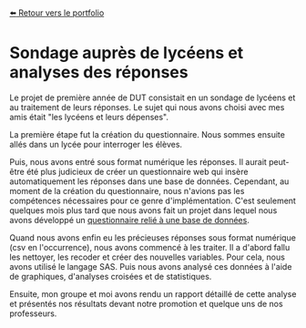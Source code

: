 [:arrow_left: Retour vers le portfolio](https://github.com/ThibaultLanthiez/Portfolio)

# Sondage auprès de lycéens et analyses des réponses

Le projet de première année de DUT consistait en un sondage de lycéens et au traitement de leurs réponses. Le sujet qui nous avons choisi avec mes amis était "les lycéens et leurs dépenses". 

La première étape fut la création du questionnaire. Nous sommes ensuite allés dans un lycée pour interroger les élèves.

Puis, nous avons entré sous format numérique les réponses. Il aurait peut-être été plus judicieux de créer un questionnaire web qui insère automatiquement les réponses dans une base de données. Cependant, au moment de la création du questionnaire, nous n'avions pas les compétences nécessaires pour ce genre d'implémentation. C'est seulement quelques mois plus tard que nous avons fait un projet dans lequel nous avons développé un [questionnaire relié à une base de données](https://github.com/ThibaultLanthiez/questionnaire-relie-base-donnees).   

Quand nous avons enfin eu les précieuses réponses sous format numérique (csv en l'occurrence), nous avons commencé à les traiter. Il a d'abord fallu les nettoyer, les recoder et créer des nouvelles variables. Pour cela, nous avons utilisé le langage SAS. Puis nous avons analysé ces données à l'aide de graphiques, d'analyses croisées et de statistiques.

Ensuite, mon groupe et moi avons rendu un rapport détaillé de cette analyse et présentés nos résultats devant notre promotion et quelque uns de nos professeurs.
